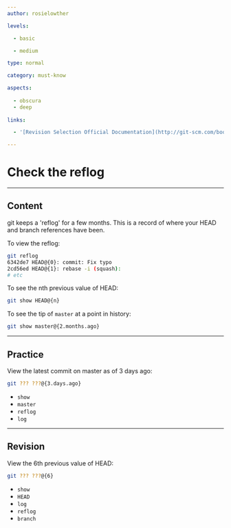 ```yaml
---
author: rosielowther

levels:

  - basic

  - medium

type: normal

category: must-know

aspects:
  
  - obscura
  - deep
 
links:

  - '[Revision Selection Official Documentation](http://git-scm.com/book/en/v2/Git-Tools-Revision-Selection){website}'

---
```


# Check the reflog

---
## Content

git keeps a 'reflog' for a few months. This is a record of where your HEAD and branch references have been.

To view the reflog:
```bash
git reflog
6342de7 HEAD@{0}: commit: Fix typo
2cd56ed HEAD@{1}: rebase -i (squash):
# etc
```

To see the nth previous value of HEAD:
```bash
git show HEAD@{n}
```
To see the tip of `master` at a point in history:
```bash
git show master@{2.months.ago}
```

---
## Practice

View the latest commit on master as of 3 days ago:
```bash
git ??? ???@{3.days.ago}
```

* `show`
* `master`
* `reflog`
* `log`

---
## Revision

View the 6th previous value of HEAD:
```bash
git ??? ???@{6}
```

* `show`
* `HEAD`
* `log`
* `reflog`
* `branch`

 
 

